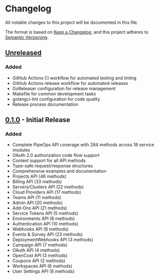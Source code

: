 # Changelog

All notable changes to this project will be documented in this file.

The format is based on [Keep a Changelog](https://keepachangelog.com/en/1.0.0/),
and this project adheres to [Semantic Versioning](https://semver.org/spec/v2.0.0.html).

## [Unreleased]

### Added
- GitHub Actions CI workflow for automated testing and linting
- GitHub Actions release workflow for automated releases
- GoReleaser configuration for release management
- Makefile for common development tasks
- golangci-lint configuration for code quality
- Release process documentation

## [0.1.0] - Initial Release

### Added
- Complete PipeOps API coverage with 284 methods across 18 service modules
- OAuth 2.0 authorization code flow support
- Context support for all API methods
- Type-safe request/response structures
- Comprehensive examples and documentation
- Projects API (46 methods)
- Billing API (33 methods)
- Servers/Clusters API (22 methods)
- Cloud Providers API (17 methods)
- Teams API (11 methods)
- Admin API (20 methods)
- Add-Ons API (21 methods)
- Service Tokens API (5 methods)
- Environments API (8 methods)
- Authentication API (10 methods)
- Webhooks API (8 methods)
- Events & Survey API (23 methods)
- DeploymentWebhooks API (3 methods)
- Campaign API (7 methods)
- OAuth API (4 methods)
- OpenCost API (3 methods)
- Coupons API (2 methods)
- Workspaces API (6 methods)
- User Settings API (8 methods)

[Unreleased]: https://github.com/PipeOpsHQ/pipeops-go-sdk/compare/v0.1.0...HEAD
[0.1.0]: https://github.com/PipeOpsHQ/pipeops-go-sdk/releases/tag/v0.1.0
